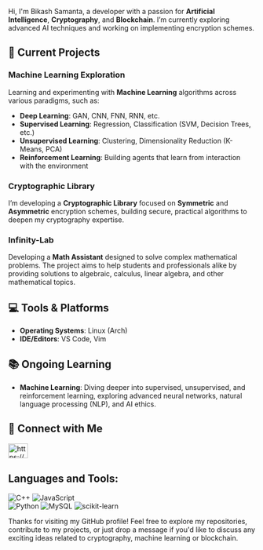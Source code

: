 Hi, I'm Bikash Samanta, a developer with a passion for **Artificial Intelligence**, **Cryptography**, and **Blockchain**. I’m currently exploring advanced AI techniques and working on implementing encryption schemes.

## 🚀 Current Projects

### Machine Learning Exploration
Learning and experimenting with **Machine Learning** algorithms across various paradigms, such as:
- **Deep Learning**: GAN, CNN, FNN, RNN, etc.
- **Supervised Learning**: Regression, Classification (SVM, Decision Trees, etc.)
- **Unsupervised Learning**: Clustering, Dimensionality Reduction (K-Means, PCA)
- **Reinforcement Learning**: Building agents that learn from interaction with the environment
### Cryptographic Library  
I’m developing a **Cryptographic Library** focused on **Symmetric** and **Asymmetric** encryption schemes, building secure, practical algorithms to deepen my cryptography expertise.

### Infinity-Lab
Developing a **Math Assistant** designed to solve complex mathematical problems. The project aims to help students and professionals alike by providing solutions to algebraic, calculus, linear algebra, and other mathematical topics.

## 💻 Tools & Platforms
- **Operating Systems**: Linux (Arch)
- **IDE/Editors**: VS Code, Vim

## 📚 Ongoing Learning
- **Machine Learning**: Diving deeper into supervised, unsupervised, and reinforcement learning, exploring advanced neural networks, natural language processing (NLP), and AI ethics.

## 🔗 Connect with Me

<p align="left">
<a href="https://www.linkedin.com/in/the-bikash/" target="blank"><img align="center" src="https://raw.githubusercontent.com/rahuldkjain/github-profile-readme-generator/master/src/images/icons/Social/linked-in-alt.svg" alt="https://www.linkedin.com/in/shlokjjw/" height="30" width="40" /></a>

</p>

## Languages and Tools:

![C++](https://img.shields.io/badge/c++-%2300599C.svg?style=for-the-badge&logo=c%2B%2B&logoColor=white) 
![JavaScript](https://img.shields.io/badge/javascript-%23323330.svg?style=for-the-badge&logo=javascript&logoColor=%23F7DF1E)  
![Python](https://img.shields.io/badge/python-3670A0?style=for-the-badge&logo=python&logoColor=ffdd54) 
![MySQL](https://img.shields.io/badge/mysql-%2300f.svg?style=for-the-badge&logo=mysql&logoColor=white) 
![scikit-learn](https://img.shields.io/badge/scikit--learn-%23F7931E.svg?style=for-the-badge&logo=scikit-learn&logoColor=white) 


Thanks for visiting my GitHub profile! Feel free to explore my repositories, contribute to my projects, or just drop a message if you'd like to discuss any exciting ideas related to cryptography, machine learning or blockchain.
